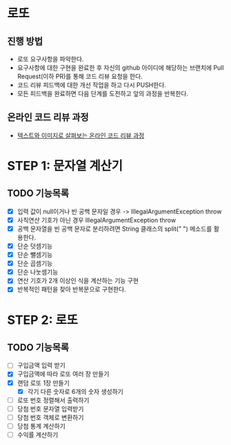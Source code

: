 # 로또
## 진행 방법
* 로또 요구사항을 파악한다.
* 요구사항에 대한 구현을 완료한 후 자신의 github 아이디에 해당하는 브랜치에 Pull Request(이하 PR)를 통해 코드 리뷰 요청을 한다.
* 코드 리뷰 피드백에 대한 개선 작업을 하고 다시 PUSH한다.
* 모든 피드백을 완료하면 다음 단계를 도전하고 앞의 과정을 반복한다.

## 온라인 코드 리뷰 과정
* [텍스트와 이미지로 살펴보는 온라인 코드 리뷰 과정](https://github.com/next-step/nextstep-docs/tree/master/codereview)

# STEP 1: 문자열 계산기
## TODO 기능목록
* [X] 입력 값이 null이거나 빈 공백 문자일 경우 -> IllegalArgumentException throw
* [X] 사칙연산 기호가 아닌 경우 IllegalArgumentException throw
* [X] 공백 문자열을 빈 공백 문자로 분리하려면 String 클래스의 split(" ") 메소드를 활용한다.
* [X] 단순 덧셈기능
* [X] 단순 뺄셈기능
* [X] 단순 곱셈기능
* [X] 단순 나눗셈기능
* [X] 연산 기호가 2개 이상인 식을 계산하는 기능 구현
* [X] 반복적인 패턴을 찾아 반복문으로 구현한다.

# STEP 2: 로또
## TODO 기능목록
* [ ] 구입금액 입력 받기
* [X] 구입금액에 따라 로또 여러 장 만들기
* [X] 랜덤 로또 1장 만들기
  * [X] 각기 다른 숫자로 6개의 숫자 생성하기
* [ ] 로또 번호 정렬해서 출력하기
* [ ] 당첨 번호 문자열 입력받기
* [ ] 당첨 번호 객체로 변환하기
* [ ] 당첨 통계 계산하기
* [ ] 수익률 계산하기